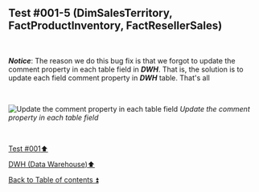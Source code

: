 ## Test #001-5 (DimSalesTerritory, FactProductInventory, FactResellerSales)  

<p><br></p>

**_Notice_**: The reason we do this bug fix is that we forgot to update the comment property in each table field in **_DWH_**. That is, the solution is to update each field comment property in **_DWH_** table. That's all  

<p><br></p>

![Update the comment property in each table field](https://i.imgur.com/JODAR8a.png)
_Update the comment property in each table field_

<p><br></p>

[Test #001:arrow_up:](t001.md)  

[DWH (Data Warehouse):arrow_up:](../dwh.md)  

[Back to Table of contents :arrow_double_up:](../../README.md)   